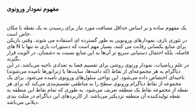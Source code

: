 ### مفهوم نمودار ورونوی
<br/>
یک مفهوم ساده و بر اساس حداقل مسافت مورد نیاز برای رسیدن به یک نقطه یا مکان خاص است.
<br/>
در تئوری بازی، نمودارهای ورونویی به طور گسترده ای استفاده می شوند. وقتی بازیکن های N برای منابع یکسانی رقابت می کنند، بسیار مهم است که دستورات بازی نه تنها با فاصله، بلکه احتمال دستیابی سریع تر آن‌ها به این منابع نسبت به دشمنان، در الویت قرار بگیرند.
<br/>
در علم ریاضیات، نمودار ورنوی روشی برای تقسیم فضا به تعدادی ناحیه می‌باشد. در این دیاگرام به هر مجموعه‌ای از نقاط (که دامنه‌ها، سایت‌ها یا ژنراتورها نامیده می‌شوند) ناحیه‌ای اختصاص داده می‌شود. این نواحی سلول‌های ورونوی نامیده می‌شود. برای یک مجموعه از نقاط دیاگرام ورونوی سطح را به مناطقی تقسیم‌بندی می‌کند که برای هر نقطه از مجموعه نقاط یک منطقه تعریف می‌شود. به طوری که تمام نقاط این منطقه به نقطه تولیدکننده آن منطقه نزدیکتر می‌باشد. از کاربردهای این دیاگرام در مثلث بندی دیلانی می‌باشد.
<br/>
